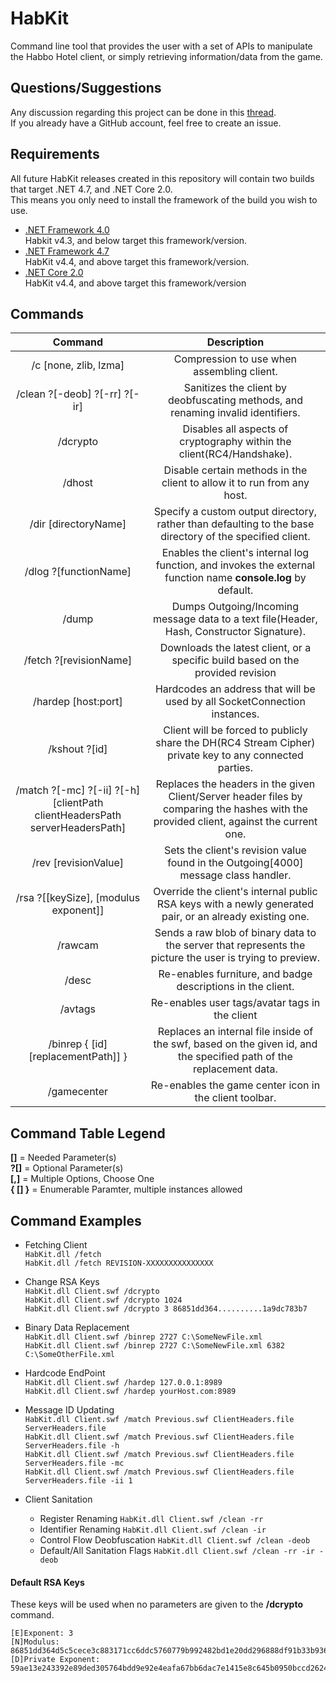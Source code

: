 # HabKit
Command line tool that provides the user with a set of APIs to manipulate the Habbo Hotel client, or simply retrieving information/data from the game.  

## Questions/Suggestions
Any discussion regarding this project can be done in this [thread](https://forbidden.sh/topic/14-habkit-habbo-hotel-multi-purpose-kit/).  
If you already have a GitHub account, feel free to create an issue.

## Requirements
All future HabKit releases created in this repository will contain two builds that target .NET 4.7, and .NET Core 2.0.  
This means you only need to install the framework of the build you wish to use.
* [.NET Framework 4.0](https://www.microsoft.com/en-us/download/details.aspx?id=17851)  
Habkit v4.3, and below target this framework/version.
* [.NET Framework 4.7](https://www.microsoft.com/en-us/download/details.aspx?id=55170)  
HabKit v4.4, and above target this framework/version.
* [.NET Core 2.0](https://www.microsoft.com/net/download/core#/runtime)  
HabKit v4.4, and above target this framework/version

## Commands
| Command                                                                         | Description                                                                                                                                                    |
|:-------------------------------------------------------------------------------:|:--------------------------------------------------------------------------------------------------------------------------------------------------------------:|
| /c [none, zlib, lzma]                                                           | Compression to use when assembling client.                                                                                                                     |
| /clean ?[-deob] ?[-rr] ?[-ir]                                                   | Sanitizes the client by deobfuscating methods, and renaming invalid identifiers.                                                                               |
| /dcrypto                                                                        | Disables all aspects of cryptography within the client(RC4/Handshake).                                                                                         |
| /dhost                                                                          | Disable certain methods in the client to allow it to run from any host.                                                                                        |
| /dir [directoryName]                                                            | Specify a custom output directory, rather than defaulting to the base directory of the specified client.                                                       |
| /dlog ?[functionName]                                                           | Enables the client's internal log function, and invokes the external function name **console.log** by default.                                                 |
| /dump                                                                           | Dumps Outgoing/Incoming message data to a text file(Header, Hash, Constructor Signature).                                                                      |
| /fetch ?[revisionName]                                                          | Downloads the latest client, or a specific build based on the provided revision                                                                                |
| /hardep [host:port]                                                             | Hardcodes an address that will be used by all SocketConnection instances.                                                                                      |
| /kshout ?[id]                                                                   | Client will be forced to publicly share the DH(RC4 Stream Cipher) private key to any connected parties.                                                        |
| /match ?[-mc] ?[-ii] ?[-h] [clientPath clientHeadersPath serverHeadersPath]     | Replaces the headers in the given Client/Server header files by comparing the hashes with the provided client, against the current one.                        |
| /rev [revisionValue]                                                            | Sets the client's revision value found in the Outgoing[4000] message class handler.                                                                            |
| /rsa ?[[keySize], [modulus exponent]]                                           | Override the client's internal public RSA keys with a newly generated pair, or an already existing one.                                                        |
| /rawcam                                                                         | Sends a raw blob of binary data to the server that represents the picture the user is trying to preview.                                                       |
| /desc                                                                           | Re-enables furniture, and badge descriptions in the client.                                                                                                    |
| /avtags                                                                         | Re-enables user tags/avatar tags in the client                                                                                                                 |
| /binrep { [id] [replacementPath]] }                                             | Replaces an internal file inside of the swf, based on the given id, and the specified path of the replacement data.                                            |
| /gamecenter                                                                     | Re-enables the game center icon in the client toolbar.                                                                                                         |

## Command Table Legend
**[]** = Needed Parameter(s)  
**?[]** = Optional Parameter(s)  
**[,]** = Multiple Options, Choose One  
**{ [] }** = Enumerable Paramter, multiple instances allowed

## Command Examples
* Fetching Client  
`HabKit.dll /fetch`  
`HabKit.dll /fetch REVISION-XXXXXXXXXXXXXXX`  

* Change RSA Keys  
`HabKit.dll Client.swf /dcrypto`  
`HabKit.dll Client.swf /dcrypto 1024`  
`HabKit.dll Client.swf /dcrypto 3 86851dd364..........1a9dc783b7`  

* Binary Data Replacement  
`HabKit.dll Client.swf /binrep 2727 C:\SomeNewFile.xml`  
`HabKit.dll Client.swf /binrep 2727 C:\SomeNewFile.xml 6382 C:\SomeOtherFile.xml`  

* Hardcode EndPoint  
`HabKit.dll Client.swf /hardep 127.0.0.1:8989`  
`HabKit.dll Client.swf /hardep yourHost.com:8989`  

* Message ID Updating  
`HabKit.dll Client.swf /match Previous.swf ClientHeaders.file ServerHeaders.file`  
`HabKit.dll Client.swf /match Previous.swf ClientHeaders.file ServerHeaders.file -h`  
`HabKit.dll Client.swf /match Previous.swf ClientHeaders.file ServerHeaders.file -mc`  
`HabKit.dll Client.swf /match Previous.swf ClientHeaders.file ServerHeaders.file -ii 1`  

* Client Sanitation  
  * Register Renaming `HabKit.dll Client.swf /clean -rr`  
  * Identifier Renaming `HabKit.dll Client.swf /clean -ir`  
  * Control Flow Deobfuscation `HabKit.dll Client.swf /clean -deob`  
  * Default/All Sanitation Flags `HabKit.dll Client.swf /clean -rr -ir -deob`  

#### Default RSA Keys
These keys will be used when no parameters are given to the **/dcrypto** command.
```
[E]Exponent: 3
[N]Modulus: 86851dd364d5c5cece3c883171cc6ddc5760779b992482bd1e20dd296888df91b33b936a7b93f06d29e8870f703a216257dec7c81de0058fea4cc5116f75e6efc4e9113513e45357dc3fd43d4efab5963ef178b78bd61e81a14c603b24c8bcce0a12230b320045498edc29282ff0603bc7b7dae8fc1b05b52b2f301a9dc783b7
[D]Private Exponent: 59ae13e243392e89ded305764bdd9e92e4eafa67bb6dac7e1415e8c645b0950bccd26246fd0d4af37145af5fa026c0ec3a94853013eaae5ff1888360f4f9449ee023762ec195dff3f30ca0b08b8c947e3859877b5d7dced5c8715c58b53740b84e11fbc71349a27c31745fcefeeea57cff291099205e230e0c7c27e8e1c0512b
```
